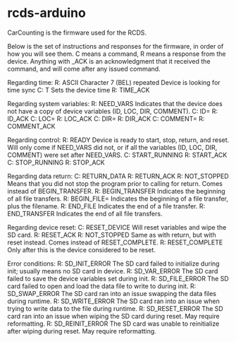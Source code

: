 # rcds-arduino

CarCounting is the firmware used for the RCDS.

Below is the set of instructions and responses for the firmware, in order of how you will see them. C means a command, R means a response from the device. Anything with <command>_ACK is an acknowledgment that it received the command, and will come after any issued command.

Regarding time:
R: ASCII Character 7 (BEL) repeated
   Device is looking for time sync
C: T<Unix time>
   Sets the device time
R: TIME_ACK

Regarding system variables:
R: NEED_VARS
   Indicates that the device does not have a copy of device variables (ID, LOC, DIR, COMMENT).
C: ID=<device ID>
R: ID_ACK
C: LOC=<location>
R: LOC_ACK
C: DIR=<direction>
R: DIR_ACK
C: COMMENT=<comment>
R: COMMENT_ACK

Regarding control:
R: READY
   Device is ready to start, stop, return, and reset. Will only come if NEED_VARS did not, or if all the variables (ID, LOC, DIR, COMMENT) were set after NEED_VARS.
C: START_RUNNING
R: START_ACK
C: STOP_RUNNING
R: STOP_ACK

Regarding data return:
C: RETURN_DATA
R: RETURN_ACK
R: NOT_STOPPED
   Means that you did not stop the program prior to calling for return. Comes instead of BEGIN_TRANSFER.
R: BEGIN_TRANSFER
Indicates the beginning of all file transfers.
R: BEGIN_FILE=<filename>
   Indicates the beginning of a file transfer, plus the filename.
R: END_FILE
   Indicates the end of a file transfer.
R: END_TRANSFER
   Indicates the end of all file transfers.

Regarding device reset:
C: RESET_DEVICE
   Will reset variables and wipe the SD card.
R: RESET_ACK
R: NOT_STOPPED
Same as with return, but with reset instead. Comes instead of RESET_COMPLETE.
R: RESET_COMPLETE
   Only after this is the device considered to be reset.

Error conditions:
R: SD_INIT_ERROR
The SD card failed to initialize during init; usually means no SD card in device.
R: SD_VAR_ERROR
The SD card failed to save the device variables set during init.
R: SD_FILE_ERROR
The SD card failed to open and load the data file to write to during init.
R: SD_SWAP_ERROR
The SD card ran into an issue swapping the data files during runtime.
R: SD_WRITE_ERROR
The SD card ran into an issue when trying to write data to the file during runtime.
R: SD_RESET_ERROR
The SD card ran into an issue when wiping the SD card during reset. May require reformatting.
R: SD_REINIT_ERROR
The SD card was unable to reinitialize after wiping during reset. May require reformatting.